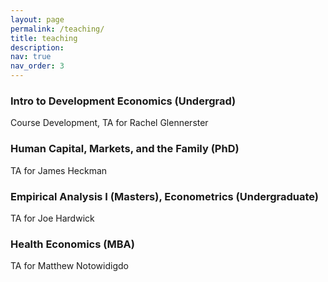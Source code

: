 ```yaml
---
layout: page
permalink: /teaching/
title: teaching
description: 
nav: true
nav_order: 3
---
```


### **Intro to Development Economics (Undergrad)**

Course Development, TA for Rachel Glennerster



### **Human Capital, Markets, and the Family (PhD**)

TA for James Heckman



### **Empirical Analysis I (Masters), Econometrics (Undergraduate)**

TA for Joe Hardwick



### **Health Economics (MBA)**

TA for Matthew Notowidigdo








